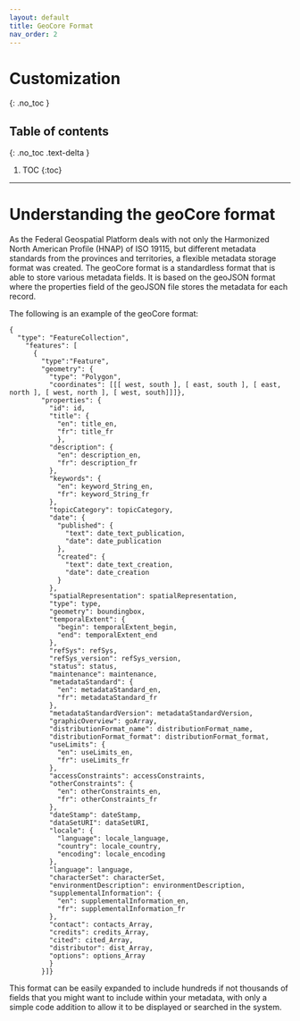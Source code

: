 ```yaml
---
layout: default
title: GeoCore Format
nav_order: 2
---
```


# Customization
{: .no_toc }

## Table of contents
{: .no_toc .text-delta }

1. TOC
{:toc}

---

# Understanding the geoCore format

As the Federal Geospatial Platform deals with not only the Harmonized North American Profile (HNAP) of ISO 19115, but different metadata standards from the provinces and territories, a flexible metadata storage format was created. The geoCore format is a standardless format that is able to store various metadata fields. It is based on the geoJSON format where the properties field of the geoJSON file stores the metadata for each record.

The following is an example of the geoCore format:

```
{
  "type": "FeatureCollection",
    "features": [
      {
        "type":"Feature",
        "geometry": {
          "type": "Polygon",
          "coordinates": [[[ west, south ], [ east, south ], [ east, north ], [ west, north ], [ west, south]]]},
        "properties": {
          "id": id,
          "title": {
            "en": title_en,
            "fr": title_fr
            },
          "description": {
            "en": description_en,
            "fr": description_fr
          },
          "keywords": {
            "en": keyword_String_en,
            "fr": keyword_String_fr
          },
          "topicCategory": topicCategory,
          "date": {
            "published": {
              "text": date_text_publication,
              "date": date_publication
            },
            "created": {
              "text": date_text_creation,
              "date": date_creation
            }
          },
          "spatialRepresentation": spatialRepresentation,
          "type": type,
          "geometry": boundingbox,
          "temporalExtent": {
            "begin": temporalExtent_begin,
            "end": temporalExtent_end
          },
          "refSys": refSys,
          "refSys_version": refSys_version,
          "status": status,
          "maintenance": maintenance,
          "metadataStandard": {
            "en": metadataStandard_en,
            "fr": metadataStandard_fr
          },
          "metadataStandardVersion": metadataStandardVersion,
          "graphicOverview": goArray,
          "distributionFormat_name": distributionFormat_name,
          "distributionFormat_format": distributionFormat_format,
          "useLimits": {
            "en": useLimits_en,
            "fr": useLimits_fr
          },
          "accessConstraints": accessConstraints,
          "otherConstraints": {
            "en": otherConstraints_en,
            "fr": otherConstraints_fr
          },
          "dateStamp": dateStamp,
          "dataSetURI": dataSetURI,
          "locale": {
            "language": locale_language,
            "country": locale_country,
            "encoding": locale_encoding
          },
          "language": language,
          "characterSet": characterSet,
          "environmentDescription": environmentDescription,
          "supplementalInformation": {
            "en": supplementalInformation_en,
            "fr": supplementalInformation_fr
          },
          "contact": contacts_Array,
          "credits": credits_Array,
          "cited": cited_Array,
          "distributor": dist_Array,
          "options": options_Array
          }
        }]}
```

This format can be easily expanded to include hundreds if not thousands of fields that you might want to include within your metadata, with only a simple code addition to allow it to be displayed or searched in the system.
